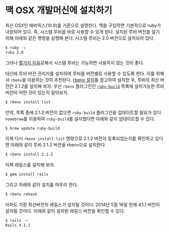 # 맥 OSX 개발머신에 설치하기

최신 OSX인 매버릭스(10.9)를 기준으로 설명한다. 맥을 구입하면 기본적으로 ruby가 내장되어 있다. 즉, 시스템 루비를 바로 사용할 수 있게 된다. 설치된 루비 버전을 알기 위해 아래와 같은 명령을 실행해 본다. 시스템 루비는 2.0 버전으로 설치되어 있다.

```sh
$ ruby -v
ruby 2.0
```

그러나 [몇가지 이유](http://robots.thoughtbot.com/psa-do-not-use-system-ruby)로해서 시스템 루비는 가능하면 사용하지 않는 것이 좋다.

대신에 루비 버전 관리자를 설치하여 루비를 버전별로 사용할 수 있도록 한다. 이를 위해서 `rbenv`을 이용하는 것이 추천된다. [rbenv 설치](rbenv.html)를 참고하여 설치한 후, 루비의 최신 버전인 2.1.2를 설치해 보자. 우선 `rbenv` 플러그인인  [`ruby-build`](https://github.com/sstephenson/ruby-build) 목록에 설치가능한 루비 버전이 어떤 것이 있는지 알아보자.

```sh
$ rbenv install list
```

만약, 목록 중에 2.1.2 버전이 없으면 `ruby-build` 플러그인을 업데이트할 필요가 있다. `homebrew`를 이용하여 `ruby-build`를 설치했다면 아래와 같이 업데이트할 수 있다.

```sh
$ brew update ruby-build
```

이제 다시 `rbenv install list` 명령으로 2.1.2 버전이 등록되었는지를 확인하고 있다면 아래와 같이 루비 2.1.2 버전을 rbenv으로 설치한다.

```sh
$ rbenv install 2.1.2
```

이제 레일스를 설치해 보자.

```sh
$ gem install rails
```

그리고 아래와 같이 설치를 마무리 한다.

```sh
$ rbenv rehash
```

아마도 가장 최선버전의 레일스가 설치될 것이다. 2014년 5월 16일 현재 4.1.1 버전이 설치될 것이다. 아래와 같이 설치된 레일스 버전을 확인할 수 있다.

```sh
$ rails -v
Rails 4.1.1
```
